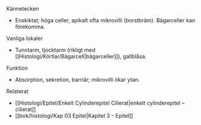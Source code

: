 
Kännetecken
- Enskiktat; höga celler, apikalt ofta mikrovilli (borstbräm). Bägarceller kan förekomma.

Vanliga lokaler
- Tunntarm, tjocktarm (rikligt med [[Histologi/Körtlar/Bägarcell|bägarceller]]), gallblåsa.

Funktion
- Absorption, sekretion, barriär; mikrovilli ökar ytan.

Relaterat
- [[Histologi/Epitel/Enkelt Cylinderepitel Cilierat|enkelt cylinderepitel – cilierat]]
- [[bok/histologi/Kap 03 Epitel|Kapitel 3 – Epitel]]

